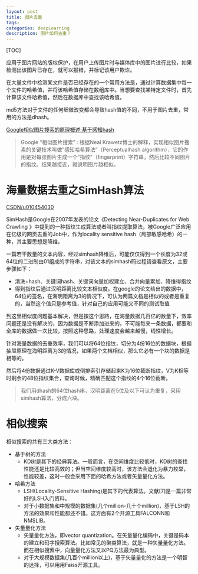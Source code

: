 ```yaml
---
layout: post
title: 图片去重
tags:
categories: deepLearning
description: 图片如何去重？
---
```


[TOC]

应用于图片网站的版权保护，在用户上传图片时与媒体库中的图片进行比较，如果检测出该图片已存在，就可以报错，并标记该用户欺诈。

在大量文件中检测某文件是否已经存在的一个常用方法是，通过计算数据集中每一个文件的哈希值，并将该哈希值存储在数组库中。当想要查找某特定文件时，首先计算该文件哈希值，然后在数据库中查找该哈希值。

md5方法对于文件的任何细微改变都会导致hash值的不同，不用于图片去重，常用的方法是dhash。

[Google相似图片搜索的原理概述:基于感知hash](http://www.woshipm.com/ucd/150245.html)
> Google “相似图片搜索” : 根据Neal Krawetz博士的解释，实现相似图片搜素的关键技术叫做”感知哈希算法”（Perceptualhash algorithm），它的作用是对每张图片生成一个”指纹”（fingerprint）字符串，然后比较不同图片的指纹。结果越接近，就说明图片越相似。


# 海量数据去重之SimHash算法

[CSDN/u010454030](https://blog.csdn.net/u010454030/article/details/49102565)

SimHash是Google在2007年发表的论文《Detecting Near-Duplicates for Web Crawling 》中提到的一种指纹生成算法或者叫指纹提取算法，被Google广泛应用在亿级的网页去重的Job中，作为locality sensitive hash（局部敏感哈希）的一种，其主要思想是降维。

一篇若干数量的文本内容，经过simhash降维后，可能仅仅得到一个长度为32或64位的二进制由01组成的字符串，对该文本的simhash码过程请查看原文，主要步骤如下：
* 清洗+hash、关键词hash、关键词向量加权建立、合并向量累加、降维得指纹
* 得到指纹后通过汉明距离比较文本相似度。在google的论文给出的数据中，64位的签名，在海明距离为3的情况下，可认为两篇文档是相似的或者是重复的，当然这个值只是参考值，针对自己的应用可能又不同的测试取值

到这里相似度问题基本解决，但是按这个思路，在海量数据几百亿的数量下，效率问题还是没有解决的，因为数据是不断添加进来的，不可能每来一条数据，都要和全库的数据做一次比较，按照这种思路，处理速度会越来越慢，线性增长。

针对海量数据的去重效率，我们可以将64位指纹，切分为4份16位的数据块，根据抽屉原理在海明距离为3的情况，如果两个文档相似，那么它必有一个块的数据是相等的。

然后将4份数据通过K-V数据库或倒排索引存储起来K为16位截断指纹，V为K相等时剩余的48位指纹集合，查询时候，精确匹配这个指纹的4个16位截断。

> 我们用dhash的64位hash串，汉明距离在5位及以下可认为重复，采用simhash算法，分成六块。

# 相似搜索

相似搜索的共有三大类方法：
* 基于树的方法
	* KD树是其下的经典算法。一般而言，在空间维度比较低时，KD树的查找性能还是比较高效的；但当空间维度较高时，该方法会退化为暴力枚举，性能较差，这时一般会采用下面的哈希方法或者矢量量化方法。
* 哈希方法
	* LSH(Locality-Sensitive Hashing)是其下的代表算法。文献[7]是一篇非常好的LSH入门资料。
	* 对于小数据集和中规模的数据集(几个million-几十个million)，基于LSH的方法的效果和性能都还不错。这方面有2个开源工具FALCONN和NMSLIB。
* 矢量量化方法
	* 矢量量化方法，即vector quantization。在矢量量化编码中，关键是码本的建立和码字搜索算法。比如常见的聚类算法，就是一种矢量量化方法。而在相似搜索中，向量量化方法又以PQ方法最为典型。
	* 对于大规模数据集(几百个million以上)，基于矢量量化的方法是一个明智的选择，可以用用Faiss开源工具。
